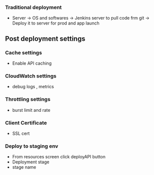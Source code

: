 
### Traditional deployment 
- Server -> OS and softwares -> Jenkins server to pull code frm git -> Deploy it to server for prod and app launch 

## Post deployment settings
### Cache settings
- Enable API caching
### CloudWatch settings 
- debug logs , metrics
### Throttling settings
- burst limit and rate 
### Client Certificate
- SSL cert

### Deploy to staging env
- From resources screen click deployAPI button
- Deployment stage 
- stage name
